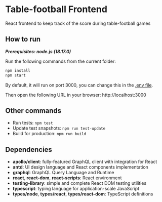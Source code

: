 # Table-football Frontend

React frontend to keep track of the score during table-football games

## How to run

**_Prerequisites: node.js (18.17.0)_**

Run the following commands from the current folder:

```bash
npm install
npm start
```

By default, it will run on port 3000, you can change this in the [.env file](./.env).

Then open the following URL in your browser: http://localhost:3000

## Other commands

- Run tests: `npm test`
- Update test snapshots: `npm run test-update`
- Build for production: `npm run build`

## Dependencies

- **apollo/client**: fully-featured GraphQL client with integration for React
- **antd**: UI design language and React components implementation
- **graphql**: GraphQL Query Language and Runtime
- **react**, **react-dom**, **react-scripts**: React environment
- **testing-library**: simple and complete React DOM testing utilities
- **typescript**: typing language for application-scale JavaScript
- **types/node**, **types/react**, **types/react-dom**: TypeScript definitions
